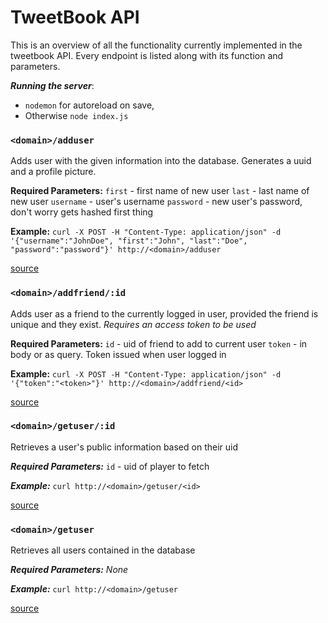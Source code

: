 # TweetBook API
This is an overview of all the functionality currently implemented in the tweetbook API. Every endpoint is listed along with its function and parameters.

***Running the server***: 
- `nodemon` for autoreload on save, 
- Otherwise `node index.js`

### `<domain>/adduser`
Adds user with the given information into the database. Generates a uuid and a profile picture.

**Required Parameters:**
`first`     - first name of new user
`last`      - last name of new user
`username`  - user's username
`password`  - new user's password, don't worry gets hashed first thing

**Example:**
`curl -X POST -H "Content-Type: application/json" -d '{"username":"JohnDoe", "first":"John", "last":"Doe", "password":"password"}' http://<domain>/adduser`

[source](routes/adduser.js)

### `<domain>/addfriend/:id`
Adds user as a friend to the currently logged in user, provided the friend is unique and they exist.
_Requires an access token to be used_

**Required Parameters:**
`id`        - uid of friend to add to current user
`token`     - in body or as query. Token issued when user logged in

**Example:**
`curl -X POST -H "Content-Type: application/json" -d '{"token":"<token>"}' http://<domain>/addfriend/<id>`

[source](routes/addfriend.js)

### `<domain>/getuser/:id`
Retrieves a user's public information based on their uid

***Required Parameters:***
`id`        - uid of player to fetch

***Example:***
`curl http://<domain>/getuser/<id>`

[source](routes/getuser.js)

### `<domain>/getuser`
Retrieves all users contained in the database

***Required Parameters:***
_None_

***Example:***
`curl http://<domain>/getuser`

[source](routes/getuser.js)
